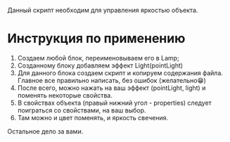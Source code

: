 Данный скрипт необходим для управления яркостью объекта.

# Инструкция по применению
1. Создаем любой блок, переименовываем его в Lamp;
2. Созданному блоку добавляем эффект Light(pointLight)
3. ⁠Для данного блока создаем скрипт и копируем содержания файла. Главное все правильно написать, без ошибок (желательно😁)
4. После всего, можно нажать на ваш эффект (pointLight, light) и поменять некоторые свойства.
5. В свойствах объекта (правый нижний угол - properties) следует поиграться со свойствами, на ваш выбор.
6. Там можно и цвет поменять, и яркость свечения. 

Остальное дело за вами. 
